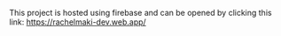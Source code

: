 This project is hosted using firebase and can be opened by clicking this link: https://rachelmaki-dev.web.app/
